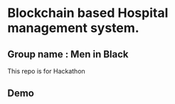 # Blockchain based Hospital management system.

## Group name : Men in Black
This repo is for Hackathon 

## Demo
